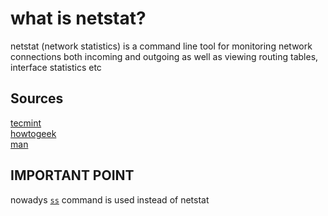 # what is netstat?
netstat (network statistics) is a command line tool for monitoring network connections both incoming and outgoing as well as viewing routing tables, interface statistics etc

## Sources
[tecmint](https://www.tecmint.com/20-netstat-commands-for-linux-network-management/)
<br />
[howtogeek](https://www.howtogeek.com/513003/how-to-use-netstat-on-linux/)
<br />
[man](https://linux.die.net/man/8/netstat)
<br />

## IMPORTANT POINT
nowadys [```ss```](./ss.md) command is used instead of netstat
